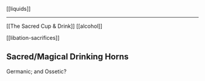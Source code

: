 [[liquids]]

---

[[The Sacred Cup & Drink]]
[[alcohol]]

[[libation-sacrifices]]


## Sacred/Magical Drinking Horns
Germanic; and Ossetic?